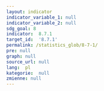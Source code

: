 ```yaml
---
layout: indicator
indicator_variable_1: null
indicator_variable_2: null
sdg_goal: 8
indicator:  8.7.1
target_id:  '8.7.1'
permalink: /statistics_glob/8-7-1/
pre: null
graph: null
source_url: null
lang:  pl
kategorie:  null
zmienne: null
---
```

